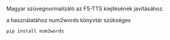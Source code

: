 Magyar szüvegnormalizáló az F5-TTS kiejtésének javításához.

a használatához num2words könyvtár szükséges
```
pip install num2words
```